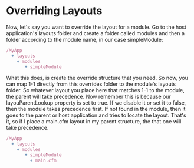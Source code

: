 # Overriding Layouts

Now, let's say you want to override the layout for a module. Go to the host application's layouts folder and create a folder called modules and then a folder according to the module name, in our case simpleModule:
```js
/MyApp
  + layouts 
    + modules 
       + simpleModule
```

What this does, is create the override structure that you need. So now, you can map 1-1 directly from this overrides folder to the module's layouts folder. So whatever layout you place here that matches 1-1 to the module, the parent will take precedence. Now remember this is because our layouParentLookup property is set to true. If we disable it or set it to false, then the module takes precedence first. If not found in the module, then it goes to the parent or host application and tries to locate the layout. That's it, so if I place a main.cfm layout in my parent structure, the that one will take precedence.

```js
/MyApp
  + layouts 
    + modules 
       + simpleModule
         + main.cfm
```

